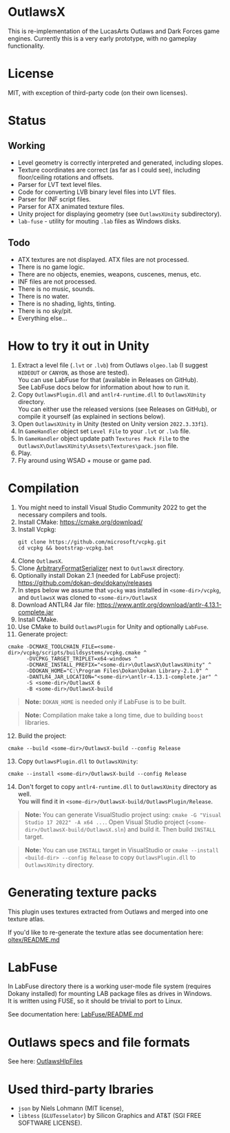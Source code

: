 # OutlawsX

This is re-implementation of the LucasArts Outlaws and Dark Forces game engines.
Currently this is a very early prototype, with no gameplay functionality.

# License

MIT, with exception of third-party code (on their own licenses).

# Status

## Working

- Level geometry is correctly interpreted and generated, including slopes.  
- Texture coordinates are correct (as far as I could see), including floor/ceiling rotations and offsets.
- Parser for LVT text level files.
- Code for converting LVB binary level files into LVT files.
- Parser for INF script files.
- Parser for ATX animated texture files.
- Unity project for displaying geometry (see `OutlawsXUnity` subdirectory).
- `lab-fuse` - utility for mouting `.lab` files as Windows disks.

## Todo

- ATX textures are not displayed. ATX files are not processed.
- There is no game logic.
- There are no objects, enemies, weapons, cuscenes, menus, etc.
- INF files are not processed.
- There is no music, sounds.
- There is no water.
- There is no shading, lights, tinting.
- There is no sky/pit.
- Everything else...

# How to try it out in Unity

1. Extract a level file (`.lvt` or `.lvb`) from Outlaws `olgeo.lab` (I suggest `HIDEOUT` or `CANYON`, as those are tested).  
   You can use LabFuse for that (available in Releases on GitHub).  
   See LabFuse docs below for information about how to run it.
2. Copy `OutlawsPlugin.dll` and `antlr4-runtime.dll` to `OutlawsXUnity` directory.  
   You can either use the released versions (see Releases on GitHub), or compile it yourself (as explained in sections below).
3. Open `OutlawsXUnity` in Unity (tested on Unity version `2022.3.33f1`).
4. In `GameHandler` object set `Level File` to your `.lvt` or `.lvb` file.
5. In `GameHandler` object update path `Textures Pack File` to the `OutlawsX\OutlawsXUnity\Assets\Textures\pack.json` file.
6. Play.
7. Fly around using WSAD + mouse or game pad.

# Compilation

1. You might need to install Visual Studio Community 2022 to get the necessary compilers and tools.
2. Install CMake: https://cmake.org/download/
3. Install Vcpkg:
   ```
   git clone https://github.com/microsoft/vcpkg.git
   cd vcpkg && bootstrap-vcpkg.bat
   ```
4. Clone `OutlawsX`.
5. Clone [ArbitraryFormatSerializer](https://github.com/Zbyl/ArbitraryFormatSerializer) next to `OutlawsX` directory.
6. Optionally install Dokan 2.1 (needed for LabFuse project): https://github.com/dokan-dev/dokany/releases
7. In steps below we assume that `vpckg` was installed in `<some-dir>/vcpkg`, and `OutlawsX` was cloned to `<some-dir>/OutlawsX`
8. Download ANTLR4 Jar file: https://www.antlr.org/download/antlr-4.13.1-complete.jar
9. Install CMake.
10. Use CMake to build `OutlawsPlugin` for Unity and optionally `LabFuse`.
11. Generate project:
   ```
   cmake -DCMAKE_TOOLCHAIN_FILE=<some-dir>/vcpkg/scripts/buildsystems/vcpkg.cmake ^
         -DVCPKG_TARGET_TRIPLET=x64-windows ^
         -DCMAKE_INSTALL_PREFIX="<some-dir>\OutlawsX\OutlawsXUnity" ^
         -DDOKAN_HOME="C:\Program Files\Dokan\Dokan Library-2.1.0" ^
         -DANTLR4_JAR_LOCATION="<some-dir>\antlr-4.13.1-complete.jar" ^
         -S <some-dir>/OutlawsX 6
         -B <some-dir>/OutlawsX-build
   ```
   > **Note:** `DOKAN_HOME` is needed only if LabFuse is to be built.

   > **Note:** Compilation make take a long time, due to building `boost` libraries.
12. Build the project:
   ```
   cmake --build <some-dir>/OutlawsX-build --config Release
   ```
13. Copy `OutlawsPlugin.dll` to `OutlawsXUnity`:
   ```
   cmake --install <some-dir>/OutlawsX-build --config Release
   ```
14. Don't forget to copy `antlr4-runtime.dll` to `OutlawsXUnity` directory as well.  
   You will find it in `<some-dir>/OutlawsX-build/OutlawsPlugin/Release`.

> **Note:** You can generate VisualStudio project using: `cmake -G "Visual Studio 17 2022" -A x64 ...`. Open Visual Studio project (`<some-dir>/OutlawsX-build/OutlawsX.sln`) and build it. Then build `INSTALL` target.

> **Note:** You can use `INSTALL` target in VisualStudio or `cmake --install <build-dir> --config Release` to copy `OutlawsPlugin.dll` to `OutlawsXUnity` directory.


# Generating texture packs

This plugin uses textures extracted from Outlaws and merged into one texture atlas.

If you'd like to re-generate the texture atlas see documentation here: [oltex/README.md](./oltex/README.md)


# LabFuse

In LabFuse directory there is a working user-mode file system (requires Dokany installed) for mounting LAB package files as drives in Windows.  
It is written using FUSE, so it should be trivial to port to Linux.

See documentation here: [LabFuse/README.md](./LabFuse/README.md)

# Outlaws specs and file formats

See here: [OutlawsHlpFiles](./OutlawsHlpFiles)

# Used third-party lbraries

- `json` by Niels Lohmann (MIT license),
- `libtess` (`GLUTesselator`) by Silicon Graphics and AT&T (SGI FREE SOFTWARE LICENSE).
